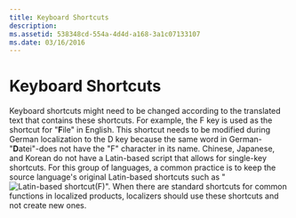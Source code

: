 ```yaml
---
title: Keyboard Shortcuts
description: 
ms.assetid: 538348cd-554a-4d4d-a168-3a1c07133107
ms.date: 03/16/2016
---
```



# Keyboard Shortcuts

Keyboard shortcuts might need to be changed according to the translated text that contains these shortcuts. For example, the F key is used as the shortcut for "**F**ile" in English. This shortcut needs to be modified during German localization to the D key because the same word in German-"**D**atei"-does not have the "F" character in its name. Chinese, Japanese, and Korean do not have a Latin-based script that allows for single-key shortcuts. For this group of languages, a common practice is to keep the source language's original Latin-based shortcuts such as "![Latin-based shortcut](https://i-msdn.sec.s-msft.com/en-us/goglobal/bb688140.elements_1(en-us).gif)(F)". When there are standard shortcuts for common functions in localized products, localizers should use these shortcuts and not create new ones.


